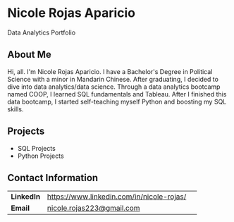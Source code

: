 # Nicole Rojas Aparicio
Data Analytics Portfolio

## About Me
Hi, all. I'm Nicole Rojas Aparicio. I have a Bachelor's Degree in Political Science with a minor in Mandarin Chinese. After graduating, I decided to dive into data analytics/data science. Through a data analytics bootcamp named COOP, I learned SQL fundamentals and Tableau. After I finished this data bootcamp, I started self-teaching myself Python and boosting my SQL skills. 

## Projects 
- SQL Projects
- Python Projects 

## Contact Information 
| | | |
|-|-|-|
|**LinkedIn** | https://www.linkedin.com/in/nicole-rojas/ |
|**Email** | nicole.rojas223@gmail.com |
